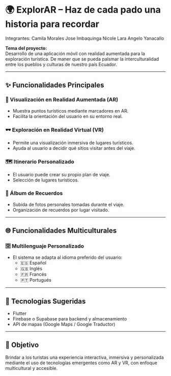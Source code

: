 # 🌍 ExplorAR – Haz de cada pado una historia para recordar
Integrantes:
Camila Morales
Jose Imbaquinga
Nicole Lara
Angelo Yanacallo

**Tema del proyecto:**  
Desarrollo de una aplicación móvil con realidad aumentada para la exploración turística. De maner que se pueda palsmar la interculturalidad entre los pueblos y culturas de nuestro país Ecuador.

---

## ✨ Funcionalidades Principales

### 🧭 Visualización en Realidad Aumentada (AR)
- Muestra puntos turísticos mediante marcadores en AR.
- Facilita la orientación del usuario en su entorno real.

### 🕶️ Exploración en Realidad Virtual (VR)
- Permite una visualización inmersiva de lugares turísticos.
- Ayuda al usuario a decidir qué sitios visitar antes del viaje.

### 🗺️ Itinerario Personalizado
- El usuario puede crear su propio plan de viaje.
- Selección de lugares turísticos.

### 📸 Álbum de Recuerdos
- Subida de fotos personales tomadas durante el viaje.
- Organización de recuerdos por lugar visitado.

---

## 🌐 Funcionalidades Multiculturales

### 🈳 Multilenguaje Personalizado
- El sistema se adapta al idioma preferido del usuario:
  - 🇪🇸 Español
  - 🇬🇧 Inglés
  - 🇫🇷 Francés
  - 🇵🇹 Portugués

---

## 📱 Tecnologías Sugeridas


- Flutter 
- Firebase o Supabase para backend y almacenamiento
- API de mapas (Google Maps / Google Traductor)

---

## 🚀 Objetivo

Brindar a los turistas una experiencia interactiva, inmersiva y personalizada mediante el uso de tecnologías emergentes como AR y VR, con enfoque multicultural y accesible.

